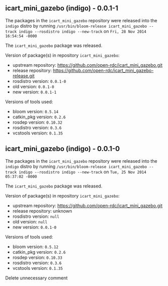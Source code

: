 ## icart_mini_gazebo (indigo) - 0.0.1-1

The packages in the `icart_mini_gazebo` repository were released into the `indigo` distro by running `/usr/bin/bloom-release icart_mini_gazebo --track indigo --rosdistro indigo --new-track` on `Fri, 28 Nov 2014 16:54:54 -0000`

The `icart_mini_gazebo` package was released.

Version of package(s) in repository `icart_mini_gazebo`:
- upstream repository: https://github.com/open-rdc/icart_mini_gazebo.git
- release repository: https://github.com/open-rdc/icart_mini_gazebo-release.git
- rosdistro version: `0.0.1-0`
- old version: `0.0.1-0`
- new version: `0.0.1-1`

Versions of tools used:
- bloom version: `0.5.14`
- catkin_pkg version: `0.2.6`
- rosdep version: `0.10.32`
- rosdistro version: `0.3.6`
- vcstools version: `0.1.35`


## icart_mini_gazebo (indigo) - 0.0.1-0

The packages in the `icart_mini_gazebo` repository were released into the `indigo` distro by running `/usr/bin/bloom-release icart_mini_gazebo --track indigo --rosdistro indigo --new-track` on `Tue, 25 Nov 2014 05:37:02 -0000`

The `icart_mini_gazebo` package was released.

Version of package(s) in repository `icart_mini_gazebo`:
- upstream repository: https://github.com/open-rdc/icart_mini_gazebo.git
- release repository: unknown
- rosdistro version: `null`
- old version: `null`
- new version: `0.0.1-0`

Versions of tools used:
- bloom version: `0.5.12`
- catkin_pkg version: `0.2.6`
- rosdep version: `0.10.33`
- rosdistro version: `0.3.6`
- vcstools version: `0.1.35`

Delete unnecessary comment

